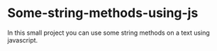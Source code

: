 # Some-string-methods-using-js
In this small project you can use some string methods on a text using javascript.
